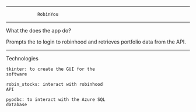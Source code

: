 ----------------------------------------
                RobinYou
----------------------------------------
What the does the app do?

Prompts the to login to robinhood and
retrieves portfolio data from the API.

----------------------------------------
Technologies

    tkinter: to create the GUI for the
    software

    robin_stocks: interact with robinhood
    API

    pyodbc: to interact with the Azure SQL
    database